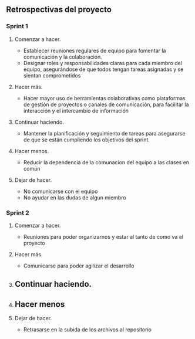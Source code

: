 ## Retrospectivas del proyecto 
### Sprint 1
1. Comenzar a hacer.
    - Establecer reuniones regulares de equipo para fomentar la comunicación y la colaboración.
    - Designar roles y responsabilidades claras para cada miembro del equipo, asegurándose de que todos tengan tareas asignadas y se sientan comprometidos
      
2. Hacer más.
    - Hacer mayor uso de herramientas colaborativas como plataformas de gestión de proyectos o canales de comunicación, para facilitar la interacción y el intercambio de información

3. Continuar haciendo.
    - Mantener la planificación y seguimiento de tareas para asegurarse de que se están cumpliendo los objetivos del sprint.
    
4. Hacer menos.
    - Reducir la dependencia de la comunacion del equipo a las clases en común
    
5. Dejar de hacer.
    - No comunicarse con el equipo
    - No ayudar en las dudas de algun miembro


### Sprint 2
1. Comenzar a hacer.
    - Reuniones para poder organizarnos y estar al tanto de como va el proyecto
      
2. Hacer más.
    - Comunicarse para poder agilizar el desarrollo

3. Continuar haciendo.
    - 
    
4. Hacer menos
    -  

5. Dejar de hacer.
    - Retrasarse en la subida de los archivos al repositorio
